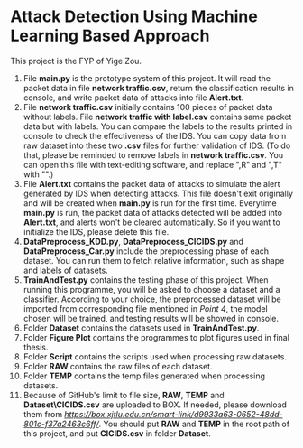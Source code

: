 # Attack Detection Using Machine Learning Based Approach

This project is the FYP of Yige Zou.

1. File **main.py** is the prototype system of this project. It will
read the packet data in file **network traffic.csv**, return the
classification results in console, and write packet data
of attacks into file **Alert.txt**.
2. File **network traffic.csv** initially contains 100
pieces of packet data without labels. File **network traffic with label.csv**
contains same packet data but with labels. You can compare
the labels to the results printed in console to check the
effectiveness of the IDS. You can copy data
from raw dataset into these two **.csv** files for 
further validation of IDS. (To do that, please be reminded to remove labels
in **network traffic.csv**. You can open this file with text-editing
software, and replace ",R" and ",T" with "".)
3. File **Alert.txt** contains the packet data of attacks to simulate
the alert generated by IDS when detecting attacks. This
file doesn't exit originally and will be created when 
**main.py** is run for the first time. Everytime **main.py**
is run, the packet data of attacks detected will be added
into **Alert.txt**, and alerts won't be cleared automatically.
So if you want to initialize the IDS, please delete this file.
4. **DataPreprocess_KDD.py**, **DataPreprocess_CICIDS.py** and 
**DataPreprocess_Car.py** include the preprocessing phase of
each dataset. You can run them to fetch relative information, such
as shape and labels of datasets.
5. **TrainAndTest.py** contains the testing phase of this project.
When running this programme, you will be asked to choose
a dataset and a classifier. According to your choice,
the preprocessed dataset will be imported from corresponding
file mentioned in *Point 4*, the model chosen will be
trained, and testing results will be showed in console.
6. Folder **Dataset** contains the datasets used in **TrainAndTest.py**.
7. Folder **Figure Plot** contains the programmes to plot
figures used in final thesis.
8. Folder **Script** contains the scripts used when processing
raw datasets.
9. Folder **RAW** contains the raw files of each dataset.
10. Folder **TEMP** contains the temp files generated when
processing datasets.
11. Because of GitHub's limit to file size, **RAW**, **TEMP**
and **Dataset\CICIDS.csv** are uploaded to BOX. If needed, please
download them from *https://box.xjtlu.edu.cn/smart-link/d9933a63-0652-48dd-801c-f37a2463c6ff/*.
You should put **RAW** and **TEMP** in the root
path of this project, and put **CICIDS.csv** in folder **Dataset**.
